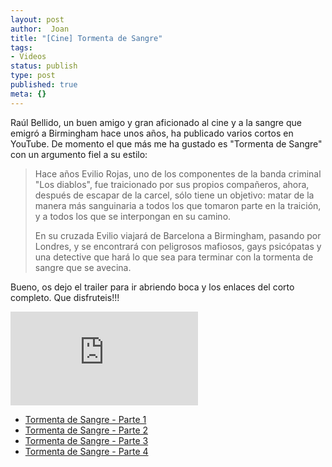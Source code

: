```yaml
---
layout: post
author:  Joan
title: "[Cine] Tormenta de Sangre"
tags:
- Videos
status: publish
type: post
published: true
meta: {}
---
```

Raúl Bellido, un buen amigo y gran aficionado al cine y a la sangre que emigró a Birmingham hace unos años, ha publicado varios cortos en YouTube. De momento el que más me ha gustado es "Tormenta de Sangre" con un argumento fiel a su estilo: 

>Hace años Evilio Rojas, uno de los componentes de la banda criminal "Los diablos", fue traicionado por sus propios compañeros, ahora, después de escapar de la carcel, sólo tiene un objetivo: matar de la manera más sanguinaria a todos los que tomaron parte en la traición, y a todos los que se interpongan en su camino.  
>
>En su cruzada Evilio viajará de Barcelona a Birmingham, pasando por Londres, y se encontrará con peligrosos mafiosos, gays psicópatas y una detective que hará lo que sea para terminar con la tormenta de sangre que se avecina.

Bueno, os dejo el trailer para ir abriendo boca y los enlaces del corto completo. Que disfruteis!!!

<iframe src="http://www.youtube.com/embed/x-_LqE9xgT0" frameborder="0"></iframe>

* <a href="http://www.youtube.com/watch?v=-o1fBLM4pFo" target="blank">Tormenta de Sangre - Parte 1</a>
* <a href="http://www.youtube.com/watch?v=C-grDRPaChA" target="blank">Tormenta de Sangre - Parte 2</a>
* <a href="http://www.youtube.com/watch?v=HrjB4R2CVfs" target="blank">Tormenta de Sangre - Parte 3</a>
* <a href="http://www.youtube.com/watch?v=y-eS9o4SYaE" target="blank">Tormenta de Sangre - Parte 4</a>
